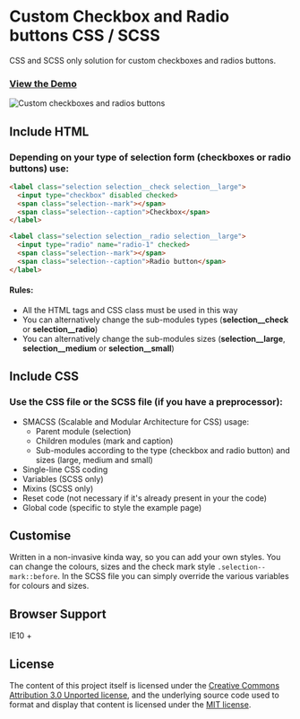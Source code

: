 # Custom Checkbox and Radio buttons CSS / SCSS

CSS and SCSS only solution for custom checkboxes and radios buttons.

### **[View the Demo](https://joaoproenca.github.io/custom-checkbox-radio-css-and-scss/)**

![Custom checkboxes and radios buttons](https://joaoproenca.github.io/custom-checkbox-radio-css-and-scss/example/custom-checkbox-radio.gif)


## Include HTML

### Depending on your type of selection form (**checkboxes** or **radio buttons**) use:


```html
<label class="selection selection__check selection__large">
  <input type="checkbox" disabled checked>
  <span class="selection--mark"></span>
  <span class="selection--caption">Checkbox</span>
</label>
```

```html
<label class="selection selection__radio selection__large">
  <input type="radio" name="radio-1" checked>
  <span class="selection--mark"></span>
  <span class="selection--caption">Radio button</span>
</label>
```

#### Rules:
* All the HTML tags and CSS class must be used in this way
* You can alternatively change the sub-modules types (**selection__check** or **selection__radio**)
* You can alternatively change the sub-modules sizes (**selection__large**, **selection__medium** or **selection__small**)


## Include CSS

### Use the **CSS** file or the **SCSS** file (if you have a preprocessor):  
* SMACSS (Scalable and Modular Architecture for CSS) usage:  
  * Parent module (selection)  
  * Children modules (mark and caption)    
  * Sub-modules according to the type (checkbox and radio button) and sizes (large, medium and small)  
* Single-line CSS coding
* Variables (SCSS only)
* Mixins (SCSS only)
* Reset code (not necessary if it's already present in your the code)
* Global code (specific to style the example page)


## Customise

Written in a non-invasive kinda way, so you can add your own styles. You can change the colours, sizes and the check mark style ```.selection--mark::before```. In the SCSS file you can simply override the various variables for colours and sizes.

## Browser Support

IE10 +

## License

The content of this project itself is licensed under the [Creative Commons Attribution 3.0 Unported license](https://creativecommons.org/licenses/by/3.0/), and the underlying source code used to format and display that content is licensed under the [MIT license](LICENSE.md).
